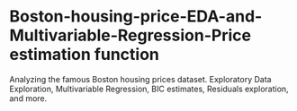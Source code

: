 # Boston-housing-price-EDA-and-Multivariable-Regression-Price estimation function
Analyzing the famous Boston housing prices dataset. Exploratory Data Exploration, Multivariable Regression, BIC estimates, Residuals exploration, and more.
